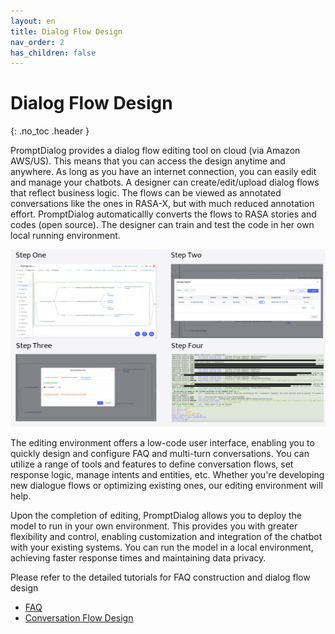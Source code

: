 ```yaml
---
layout: en
title: Dialog Flow Design
nav_order: 2
has_children: false
---
```

# Dialog Flow Design
{: .no_toc .header }

PromptDialog provides a dialog flow editing tool on cloud (via Amazon AWS/US).  This means that you can access the design anytime and anywhere. As long as you have an internet connection, you can easily edit and manage your chatbots.  A designer can create/edit/upload dialog flows that reflect business logic.  The flows can be viewed as annotated conversations like the ones in RASA-X, but with much reduced annotation effort.  PromptDialog automaticallly converts the flows to RASA stories and codes (open source).  The designer can train and test the code in her own local running environment.  

![cloud_design.png](/assets/images/cloud_design/01-cloud_design.png)

The editing environment offers a low-code user interface, enabling you to quickly design and configure FAQ and multi-turn conversations. You can utilize a range of tools and features to define conversation flows, set response logic, manage intents and entities, etc.  Whether you're developing new dialogue flows or optimizing existing ones, our editing environment will help.

Upon the completion of editing, PromptDialog allows you to deploy the model to run in your own environment. This provides you with greater flexibility and control, enabling customization and integration of the chatbot with your existing systems. You can run the model in a local environment, achieving faster response times and maintaining data privacy.

Please refer to the detailed tutorials for FAQ construction and dialog flow design
- [FAQ](/docs/tutorial/faq/)
- [Conversation Flow Design](/docs/tutorial/flow/01-create-flow/)
